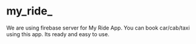 # my_ride_
We are using firebase server for My Ride App. You can book car/cab/taxi using this app. Its ready and easy to use.
